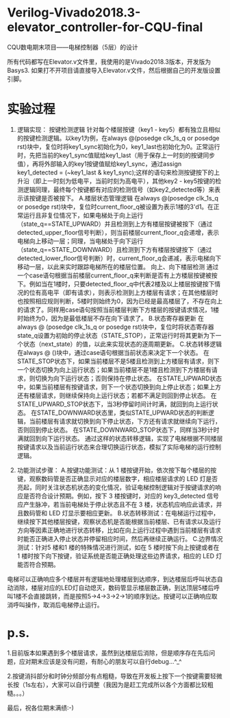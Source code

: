 # Verilog-Vivado2018.3-elevator_controller-for-CQU-final
CQU数电期末项目——电梯控制器（5层）的设计

所有代码都写在Elevator.v文件里，我使用的是Vivado2018.3版本，开发版为Basys3. 如果打不开项目请直接导入Elevator.v文件，然后根据自己的开发版设置引脚。

# 实验过程
1. 逻辑实现：
按键检测逻辑
针对每个楼层按键（key1 - key5）都有独立且相似的按键检测逻辑。以key1为例，在always @(posedge clk_1s_q or posedge rst)块中，复位时将key1_sync初始化为0，key1_last也初始化为0。正常运行时，先把当前的key1_sync值赋给key1_last（用于保存上一时刻的按键同步值），再将外部输入的key1按键值赋给key1_sync，通过assign key1_detected = (~key1_last & key1_sync);这样的语句来检测按键按下的上升沿（即上一时刻为低电平，当前时刻为高电平），其他key2 - key5按键的检测逻辑同理，最终每个按键都有对应的检测信号（如key2_detected等）来表示该按键是否被按下。
A.楼层状态管理逻辑
在always @(posedge clk_1s_q or posedge rst)块中，复位时current_floor_q被设置为表示1楼的3'd1。在正常运行且非复位情况下，如果电梯处于向上运行（state_q==STATE_UPWARD）并且检测到上方有楼层按键被按下（通过detected_upper_floor信号判断），则当前楼层current_floor_q会递增，表示电梯向上移动一层；同理，当电梯处于向下运行（state_q==STATE_DOWNWARD）且检测到下方有楼层按键按下（通过detected_lower_floor信号判断）时，current_floor_q会递减，表示电梯向下移动一层，以此来实时跟踪电梯所在的楼层位置。
向上、向下楼层检测
通过一个case语句根据当前楼层current_floor_q来判断是否有上方楼层按键被按下。例如当在1楼时，只要detected_floor_q中代表2楼及以上楼层按键按下情况的位有高电平（即有请求），则表示检测到上方楼层有请求；在其他楼层时也按照相应规则判断，5楼时则始终为0，因为已经是最高楼层了，不存在向上的请求了。同样用case语句按照当前楼层判断下方楼层的按键请求情况，1楼时始终为0，因为是最低楼层不存在向下请求了。
B.状态寄存器更新
在always @ (posedge clk_1s_q or posedge rst)块中，复位时将状态寄存器state_q设置为初始的停止状态（STATE_STOP），正常运行时将其更新为下一个状态（next_state）的值，以此来实现状态的逐周期更新。
C.状态转移逻辑
在always @ ()块中，通过case语句根据当前状态来决定下一个状态。
在STATE_STOP状态下，如果当前楼层不是5楼且检测到上方楼层有请求，则下一个状态切换为向上运行状态；如果当前楼层不是1楼且检测到下方楼层有请求，则切换为向下运行状态；否则保持在停止状态。
在STATE_UPWARD状态中，如果当前楼层有按键请求，则下一个状态切换到向上停止状态；如果上方还有楼层请求，则继续保持向上运行状态；若都不满足则回到停止状态。
在STATE_UPWARD_STOP状态下，当3秒停留时间计时满，就回到向上运行状态。
在STATE_DOWNWARD状态里，类似STATE_UPWARD状态的判断逻辑，当前楼层有请求就切换到向下停止状态，下方还有请求就继续向下运行，否则回到停止状态。
在STATE_DOWNWARD_STOP状态下，同样当3秒计时满就回到向下运行状态。
通过这样的状态转移逻辑，实现了电梯根据不同楼层按键请求以及当前运行状态来合理切换运行状态，模拟了实际电梯的运行控制逻辑。

2. 功能测试步骤：
A.按键功能测试：从 1 楼按键开始，依次按下每个楼层的按键，观察数码管是否正确显示对应的楼层数字，相应楼层请求的 LED 灯是否亮起，同时关注状态机状态的变化情况，验证电梯控制逻辑对于按键请求的响应是否符合设计预期。例如，按下 3 楼按键时，对应的 key3_detected 信号应产生脉冲，若当前电梯处于停止状态且不在 3 楼，状态机应响应此请求，并且数码管和 LED 灯显示要相应更新。
B.状态转移测试：在电梯运行过程中，继续按下其他楼层按键，观察状态机是否能根据当前楼层、已有请求以及运行方向等因素正确地进行状态转移，比如在向上运行过程中遇到当前楼层有请求时能否正确进入停止状态并停留相应时间，然后再继续正确运行。
C.边界情况测试：针对5 楼和1 楼的特殊情况进行测试，如在 5 楼时按下向上按键或者在 1 楼时按下向下按键，验证系统是否能正确处理这些边界请求，相应的 LED 灯能否符合预期。

电梯可以正确响应多个楼层并有逻辑地处理楼层到达顺序，到达楼层后呼叫状态自动消除，楼层对应的LED灯自动熄灭，数码管显示楼层数正确，到达顶层5楼后呼叫1楼不会直接跳转，而是按照5->4->3->2->1的顺序到达。按键可以正确响应取消呼叫操作，取消后电梯停止运行。

# p.s.
1.目前版本如果遇到多个楼层请求，虽然到达楼层后消除，但是顺序存在先后问题，应对期末应该是没有问题，有耐心的朋友可以自行debug...^_^

2.按键消抖部分和时钟分频部分有点粗糙，导致在开发板上按下一个按键需要轻微长按（1s左右），大家可以自行调整（我因为是赶工完成所以各个方面都比较粗糙。。。）

最后，祝各位期末满绩:-)
